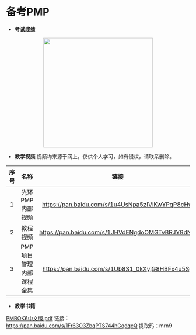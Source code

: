 # 备考PMP

- **考试成绩**

<div align="center">
  <kbd><img src="https://raw.githubusercontent.com/xxlllq/pmp/master/result.jpg" width=300 />
    </kbd>
   </div>

- **教学视频**
视频均来源于网上，仅供个人学习，如有侵权，请联系删除。

| 序号 |           名称          |                       链接                      | 提取码 |
|:----:|:-----------------------:|:-----------------------------------------------:|:------:|
|   1  |     光环PMP内部视频     | https://pan.baidu.com/s/1u4UsNpa5zIVlKwYPqP8cHw |  qxd8  |
|   2  |         教程视频        | https://pan.baidu.com/s/1JHVdENgdoOMGTvBRJY9dNQ |  bdvk  |
|   3  | PMP项目管理内部课程全集 | https://pan.baidu.com/s/1Ub8S1_0kXyjG8HBFx4u5Sg |  urcj  |

- **教学书籍**

[PMBOK6中文版.pdf](https://pan.baidu.com/s/1Fr63O3ZbqPTS744hGqdqcQ)
链接：https://pan.baidu.com/s/1Fr63O3ZbqPTS744hGqdqcQ 
提取码：mrn9 
